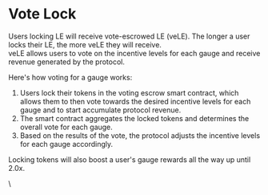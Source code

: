 # Vote Lock

Users locking LE will receive vote-escrowed LE (veLE). The longer a user locks their LE, the more veLE they will receive.\
veLE allows users to vote on the incentive levels for each gauge and receive revenue generated by the protocol.

Here's how voting for a gauge works:

1. Users lock their tokens in the voting escrow smart contract, which allows them to then vote towards the desired incentive levels for each gauge and to start accumulate protocol revenue.
2. The smart contract aggregates the locked tokens and determines the overall vote for each gauge.
3. Based on the results of the vote, the protocol adjusts the incentive levels for each gauge accordingly.

Locking tokens will also boost a user's gauge rewards all the way up until 2.0x.



\
